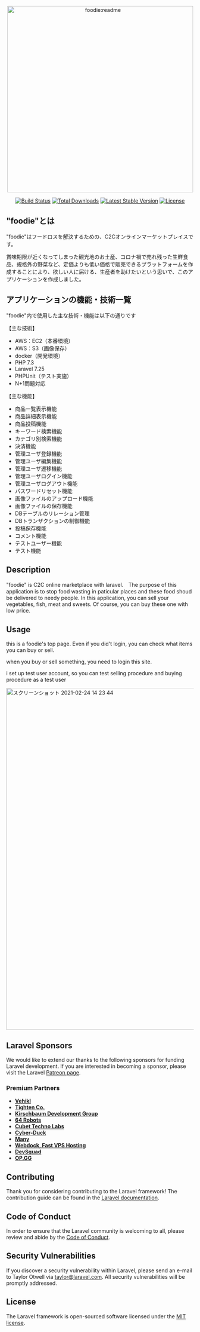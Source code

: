 <p align="center"><img width="499" alt="foodie:readme" src="https://user-images.githubusercontent.com/75428655/108668690-f122f200-751e-11eb-8c3f-01fce18dc0fb.png"></p>


<p align="center">
<a href="https://travis-ci.org/laravel/framework"><img src="https://travis-ci.org/laravel/framework.svg" alt="Build Status"></a>
<a href="https://packagist.org/packages/laravel/framework"><img src="https://poser.pugx.org/laravel/framework/d/total.svg" alt="Total Downloads"></a>
<a href="https://packagist.org/packages/laravel/framework"><img src="https://poser.pugx.org/laravel/framework/v/stable.svg" alt="Latest Stable Version"></a>
<a href="https://packagist.org/packages/laravel/framework"><img src="https://poser.pugx.org/laravel/framework/license.svg" alt="License"></a>
</p>

## "foodie"とは
"foodie"はフードロスを解決するための、C2Cオンラインマーケットプレイスです。

賞味期限が近くなってしまった観光地のお土産、コロナ禍で売れ残った生鮮食品、規格外の野菜など、定価よりも低い価格で販売できるプラットフォームを作成することにより、欲しい人に届ける、生産者を助けたいという思いで、このアプリケーションを作成しました。

## アプリケーションの機能・技術一覧

"foodie"内で使用した主な技術・機能は以下の通りです

<p>【主な技術】</p>

- AWS：EC2（本番環境）
- AWS：S3（画像保存）
- docker（開発環境）
- PHP 7.3
- Laravel 7.25
- PHPUnit（テスト実施）
- N+1問題対応

<p>【主な機能】</p>

- 商品一覧表示機能
- 商品詳細表示機能
- 商品投稿機能
- キーワード検索機能
- カテゴリ別検索機能
- 決済機能
- 管理ユーザ登録機能
- 管理ユーザ編集機能
- 管理ユーザ遷移機能
- 管理ユーザログイン機能
- 管理ユーザログアウト機能
- パスワードリセット機能
- 画像ファイルのアップロード機能
- 画像ファイルの保存機能
- DBテーブルのリレーション管理
- DBトランザクションの制御機能
- 投稿保存機能
- コメント機能
- テストユーザー機能
- テスト機能


## Description

"foodie" is C2C online marketplace with laravel.　The purpose of this application is to stop food wasting in paticular places and these food shoud be delivered to needy people. In this application, you can sell your vegetables, fish, meat and sweets. Of course, you can buy these one with low price. 


## Usage

<p>this is a foodie's top page. Even if you did't login, you can check what items you can buy or sell. </p>
<p>when you buy or sell something, you need to login this site.</p>
<p>i set up test user account, so you can test selling procedure  and buying procedure as a test user</p>
 
<img width="915" alt="スクリーンショット 2021-02-24 14 23 44" src="https://user-images.githubusercontent.com/75428655/108952287-915a5180-76ac-11eb-8102-18bab047a86b.png">





## Laravel Sponsors

We would like to extend our thanks to the following sponsors for funding Laravel development. If you are interested in becoming a sponsor, please visit the Laravel [Patreon page](https://patreon.com/taylorotwell).

### Premium Partners

- **[Vehikl](https://vehikl.com/)**
- **[Tighten Co.](https://tighten.co)**
- **[Kirschbaum Development Group](https://kirschbaumdevelopment.com)**
- **[64 Robots](https://64robots.com)**
- **[Cubet Techno Labs](https://cubettech.com)**
- **[Cyber-Duck](https://cyber-duck.co.uk)**
- **[Many](https://www.many.co.uk)**
- **[Webdock, Fast VPS Hosting](https://www.webdock.io/en)**
- **[DevSquad](https://devsquad.com)**
- **[OP.GG](https://op.gg)**

## Contributing

Thank you for considering contributing to the Laravel framework! The contribution guide can be found in the [Laravel documentation](https://laravel.com/docs/contributions).

## Code of Conduct

In order to ensure that the Laravel community is welcoming to all, please review and abide by the [Code of Conduct](https://laravel.com/docs/contributions#code-of-conduct).

## Security Vulnerabilities

If you discover a security vulnerability within Laravel, please send an e-mail to Taylor Otwell via [taylor@laravel.com](mailto:taylor@laravel.com). All security vulnerabilities will be promptly addressed.

## License

The Laravel framework is open-sourced software licensed under the [MIT license](https://opensource.org/licenses/MIT).
